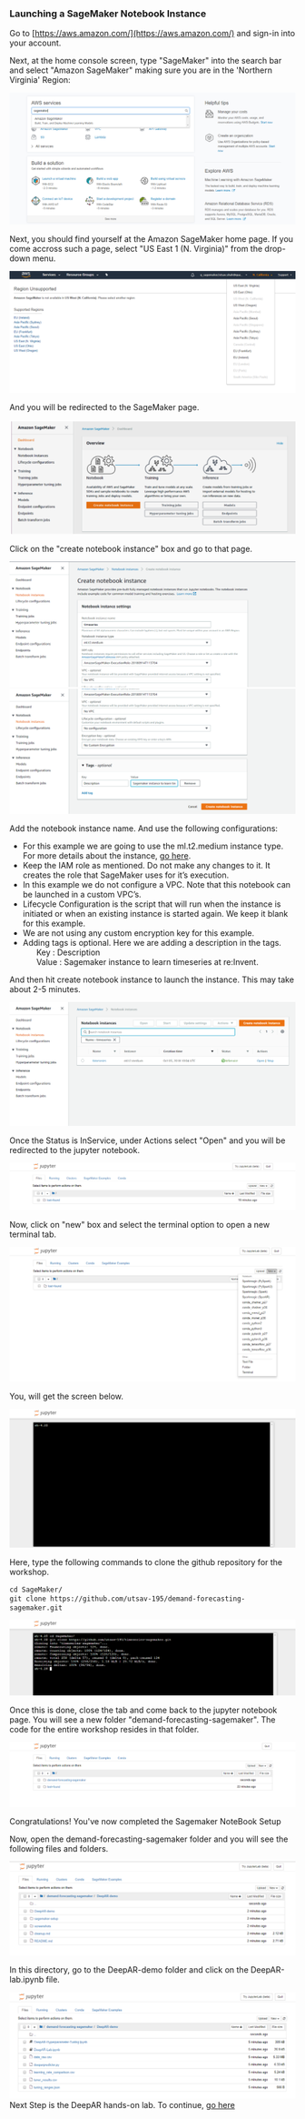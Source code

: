 ### Launching a SageMaker Notebook Instance

Go to [https://aws.amazon.com/](https://aws.amazon.com/) and sign-in into your account.

Next, at the home console screen, type "SageMaker" into the search bar and select "Amazon SageMaker" making sure you are in the 'Northern Virginia' Region:

![Alt text](../screenshots/setup7.png)

Next, you should find yourself at the Amazon SageMaker home page.
If you come accross such a page, select "US East 1 (N. Virginia)" from the drop-down menu.

![Alt text](../screenshots/setup9.png)

And you will be redirected to the SageMaker page.

![Alt text](../screenshots/setup1.PNG)

Click on the "create notebook instance" box and go to that page.

![Alt text](../screenshots/setup3.PNG)
![Alt text](../screenshots/setup4.PNG)

Add the notebook instance name. And use the following configurations:<br>
* For this example we are going to use the ml.t2.medium instance type. For more details about the instance, [go here](https://aws.amazon.com/sagemaker/pricing/instance-types/).<br>
* Keep the IAM role as mentioned. Do not make any changes to it. It creates the role that SageMaker uses for it’s execution.<br>
* In this example we do not configure a VPC. Note that this notebook can be launched in a custom VPC’s.<br>
* Lifecycle Configuration is the script that will run when the instance is initiated or when an existing instance is started again. We keep it blank for this example.<br>
* We are not using any custom encryption key for this example.<br>
* Adding tags is optional. Here we are adding a description in the tags.<br>
&nbsp;&nbsp;&nbsp;&nbsp;&nbsp;&nbsp;Key : Description<br>
&nbsp;&nbsp;&nbsp;&nbsp;&nbsp;&nbsp;Value : Sagemaker instance to learn timeseries at re:Invent.

And then hit create notebook instance to launch the instance. This may take about 2-5 minutes.

![Alt text](../screenshots/setup12.PNG)

Once the Status is InService, under Actions select "Open" and you will be redirected to the jupyter notebook.

![Alt text](../screenshots/setup14.PNG)

Now, click on "new" box and select the terminal option to open a new terminal tab.

![Alt text](../screenshots/setup15.PNG)

You, will get the screen below.

![Alt text](../screenshots/setup16.PNG)

Here, type the following commands to clone the github repository for the workshop.<br>
```shell
cd SageMaker/
git clone https://github.com/utsav-195/demand-forecasting-sagemaker.git
```
![Alt text](../screenshots/setup17.PNG)

Once this is done, close the tab and come back to the jupyter notebook page. You will see a new folder "demand-forecasting-sagemaker". The code for the entire workshop resides in that folder.

![Alt text](../screenshots/setup18.PNG)

Congratulations! You've now completed the Sagemaker NoteBook Setup

Now, open the demand-forecasting-sagemaker folder and you will see the following files and folders.

![Alt text](../screenshots/setup34.PNG)

In this directory, go to the DeepAR-demo folder and click on the DeepAR-lab.ipynb file.

![Alt text](../screenshots/setup35.PNG)
Next Step is the DeepAR hands-on lab. To continue, [go here](../DeepAR-demo/DeepAR-Lab.ipynb)
